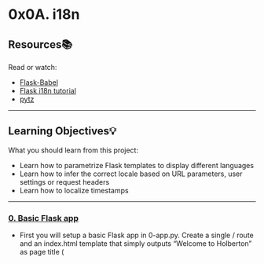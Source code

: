 # 0x0A. i18n

## Resources:books:

Read or watch:

- [Flask-Babel](https://flask-babel.tkte.ch/)
- [Flask i18n tutorial](https://blog.miguelgrinberg.com/post/the-flask-mega-tutorial-part-xiii-i18n-and-l10n)
- [pytz](http://pytz.sourceforge.net/)

---

## Learning Objectives:bulb:

What you should learn from this project:

- Learn how to parametrize Flask templates to display different languages
- Learn how to infer the correct locale based on URL parameters, user settings or request headers
- Learn how to localize timestamps

---

### [0. Basic Flask app](./0-app.py)

- First you will setup a basic Flask app in 0-app.py. Create a single / route and an index.html template that simply outputs “Welcome to Holberton” as page title (<title>) and “Hello world” as header (<h1>).

### [1. Basic Babel setup](./1-app.py)

- Install the Babel Flask extension:

### [2. Get locale from request](./2-app.py)

- Create a get_locale function with the babel.localeselector decorator. Use request.accept_languages to determine the best match with our supported languages.

### [3. Parametrize templates](./3-app.py)

- Use the \_ or gettext function to parametrize your templates. Use the message IDs home_title and home_header.

### [4. Force locale with URL parameter](./4-app.py)

- In this task, you will implement a way to force a particular locale by passing the locale=fr parameter to your app’s URLs.

### [5. Mock logging in](./5-app.py)

- Creating a user login system is outside the scope of this project. To emulate a similar behavior, copy the following user table in 5-app.py.

### [6. Use user locale](./6-app.py)

- Change your get_locale function to use a user’s preferred local if it is supported.

### [7. Infer appropriate time zone](./7-app.py)

- Define a get_timezone function and use the babel.timezoneselector decorator.

### [8. Display the current time](./app.py)

- Based on the inferred time zone, display the current time on the home page in the default format. For example:

---

## Author

- **Michelle Domingo** - [michedomingo](https://github.com/michedomingo)
